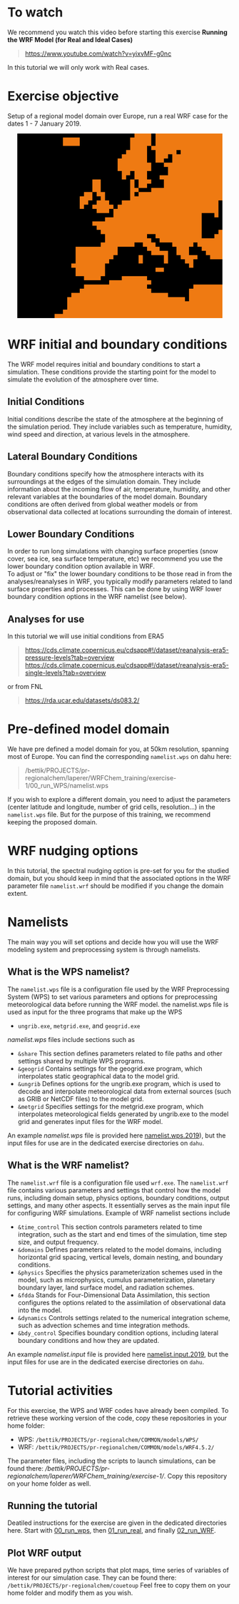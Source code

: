 # To watch
We recommend you watch this video before starting this exercise
**Running the WRF Model (for Real and Ideal Cases)**
> https://www.youtube.com/watch?v=yixvMF-g0nc

In this tutorial we will only work with Real cases.

# Exercise objective 
Setup of a regional model domain over Europe, run a real WRF case for the dates 1 - 7 January 2019.

<p align="center">
 <img width="460" src="First_run_domain.png">
</p>


# WRF initial and boundary conditions 
The WRF model requires initial and boundary conditions to start a simulation. These conditions provide the starting point for the model to simulate the evolution of the atmosphere over time. 

## Initial Conditions
Initial conditions describe the state of the atmosphere at the beginning of the simulation period. They include variables such as temperature, humidity, wind speed and direction, at various levels in the atmosphere. 

## Lateral Boundary Conditions
Boundary conditions specify how the atmosphere interacts with its surroundings at the edges of the simulation domain. They include information about the incoming flow of air, temperature, humidity, and other relevant variables at the boundaries of the model domain. Boundary conditions are often derived from global weather models or from observational data collected at locations surrounding the domain of interest.

## Lower Boundary Conditions
In order to run long simulations with changing surface properties (snow cover, sea ice, sea surface temperature, etc) we recommend you use the lower boundary condition option available in WRF.  
To adjust or "fix" the lower boundary conditions to be those read in from the analyses/reanalyses in WRF, you typically modify parameters related to land surface properties and processes. This can be done by using WRF lower boundary condition options in the WRF namelist (see below).

## Analyses for use 
In this tutorial we will use initial conditions from ERA5 
> https://cds.climate.copernicus.eu/cdsapp#!/dataset/reanalysis-era5-pressure-levels?tab=overview
> https://cds.climate.copernicus.eu/cdsapp#!/dataset/reanalysis-era5-single-levels?tab=overview

or from FNL
> https://rda.ucar.edu/datasets/ds083.2/


# Pre-defined model domain
We have pre defined a model domain for you, at 50km resolution, spanning most of Europe. You can find the corresponding `namelist.wps` on dahu here: 
> /bettik/PROJECTS/pr-regionalchem/laperer/WRFChem_training/exercise-1/00_run_WPS/namelist.wps

If you wish to explore a different domain, you need to adjust the parameters (center latitude and longitude, number of grid cells, resolution...) in the `namelist.wps` file. But for the purpose of this training, we recommend keeping the proposed domain.

# WRF nudging options 


In this tutorial, the spectral nudging option is pre-set for you for the studied domain, but you should keep in mind that the associated options in the WRF parameter file `namelist.wrf` should be modified if you change the domain extent.

# Namelists
The main way you will set options and decide how you will use the WRF modeling system and preprocessing system is through namelists.


## What is the WPS namelist?
The `namelist.wps` file is a configuration file used by the WRF Preprocessing System (WPS) to set various parameters and options for preprocessing meteorological data before running the WRF model. the namelist.wps file is used as input for the three programs that make up the WPS
- `ungrib.exe`, `metgrid.exe`, and `geogrid.exe`

*namelist.wps* files include sections such as

- `&share` This section defines parameters related to file paths and other settings shared by multiple WPS programs.
- `&geogrid` Contains settings for the geogrid.exe program, which interpolates static geographical data to the model grid.
- `&ungrib` Defines options for the ungrib.exe program, which is used to decode and interpolate meteorological data from external sources (such as GRIB or NetCDF files) to the model grid.
- `&metgrid` Specifies settings for the metgrid.exe program, which interpolates meteorological fields generated by ungrib.exe to the model grid and generates input files for the WRF model.

An example *namelist.wps* file is provided here [namelist.wps.2019](namelist.wps.2019)), but the input files for use are in the dedicated exercise directories on `dahu`.


## What is the WRF namelist?
The `namelist.wrf` file is a configuration file used `wrf.exe`. The `namelist.wrf` file contains various parameters and settings that control how the model runs, including domain setup, physics options, boundary conditions, output settings, and many other aspects. It essentially serves as the main input file for configuring WRF simulations.  Example of WRF namelist sections include

- `&time_control` This section controls parameters related to time integration, such as the start and end times of the simulation, time step size, and output frequency.
- `&domains` Defines parameters related to the model domains, including horizontal grid spacing, vertical levels, domain nesting, and boundary conditions.
- `&physics` Specifies the physics parameterization schemes used in the model, such as microphysics, cumulus parameterization, planetary boundary layer, land surface model, and radiation schemes.
- `&fdda` Stands for Four-Dimensional Data Assimilation, this section configures the options related to the assimilation of observational data into the model.
- `&dynamics` Controls settings related to the numerical integration scheme, such as advection schemes and time integration methods.
- `&bdy_control` Specifies boundary condition options, including lateral boundary conditions and how they are updated.

An example *namelist.input* file is provided here [namelist.input.2019](namelist.input.2019), but the input files for use are in the dedicated exercise directories on `dahu`.

# Tutorial activities 

For this exercise, the WPS and WRF codes have already been compiled. To retrieve these working version of the code, copy these repositories in your home folder:
- WPS: `/bettik/PROJECTS/pr-regionalchem/COMMON/models/WPS/`
- WRF: `/bettik/PROJECTS/pr-regionalchem/COMMON/models/WRF4.5.2/`

The parameter files, including the scripts to launch simulations, can be found there: */bettik/PROJECTS/pr-regionalchem/laperer/WRFChem_training/exercise-1/*. Copy this repository on your home folder as well.

## Running the tutorial

Deatiled instructions for the exercise are given in the dedicated directories here. Start with [00_run_wps](00_run_wps), then [01_run_real](01_run_real), and finally [02_run_WRF](02_run_WRF).


## Plot WRF output

We have prepared python scripts that plot maps, time series of variables of interest for our simulation case. They can be found there: `/bettik/PROJECTS/pr-regionalchem/couetoup`
Feel free to copy them on your home folder and modify them as you wish.
